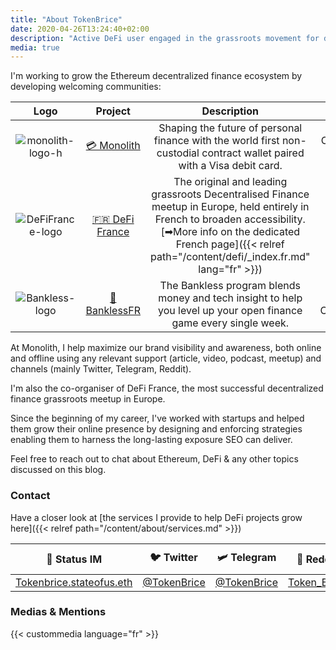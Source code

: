 ```yaml
---
title: "About TokenBrice"
date: 2020-04-26T13:24:40+02:00
description: "Active DeFi user engaged in the grassroots movement for decentralized finance, in France & across Europe."
media: true
---
```


I'm working to grow the Ethereum decentralized finance ecosystem by developing welcoming communities:

|  Logo | Project | Description | Function |
| :---: | :---: | :---: | :---: |
|  ![monolith-logo-h](/img/others/monolith-h.png) | [💳 Monolith](https://monolith.xyz) | Shaping the future of personal finance with the world first non-custodial contract wallet paired with a Visa debit card. | Community Strategist |
|  ![DeFiFrance-logo](/img/others/defifrance.jpg) | [🇫🇷 DeFi France](https://t.me/defifrance) | The original and leading grassroots Decentralised Finance meetup in Europe, held entirely in French to broaden accessibility. <br> [➡More info on the dedicated French page]({{< relref path="/content/defi/_index.fr.md" lang="fr" >}}) | Co-Organiser |
| ![Bankless-logo](/img/others/bankless.jpg) | [💸 BanklessFR](https://banklessfr.substack.com/) | The Bankless program blends money and tech insight to help you level up your open finance game every single week. | FR Coordinator |

At Monolith, I help maximize our brand visibility and awareness, both online and offline using any relevant support (article, video, podcast, meetup) and channels (mainly Twitter, Telegram, Reddit).

I'm also the co-organiser of DeFi France, the most successful decentralized finance grassroots meetup in Europe.

Since the beginning of my career, I've worked with startups and helped them grow their online presence by designing and enforcing strategies enabling them to harness the long-lasting exposure SEO can deliver.

Feel free to reach out to chat about Ethereum, DeFi & any other topics discussed on this blog.

### Contact

Have a closer look at [the services I provide to help DeFi projects grow here]({{< relref path="/content/about/services.md" >}})

|  🌟 Status IM | 🐦 Twitter | 🛩 Telegram | 👾 Reddit | 📧 Mail |
| :---: | :---: | :---: | :---: | :---: |
|  [Tokenbrice.stateofus.eth](https://join.status.im/user/tokenbrice.stateofus.eth) | [@TokenBrice](https://twitter.com/tokenbrice) | [@TokenBrice](https://t.me/tokenbrice) | [Token_Brice](https://www.reddit.com/user/Token_Brice) | [Here](mailto:me@tokenbrice.com)

### Medias & Mentions

{{< custommedia language="fr" >}}
